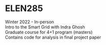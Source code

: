 # ELEN285
Winter 2022 - In-person\
Intro to the Smart Grid with Indra Ghosh\
Graduate course for 4+1 program (masters)\
Contains code for analysis in final project paper